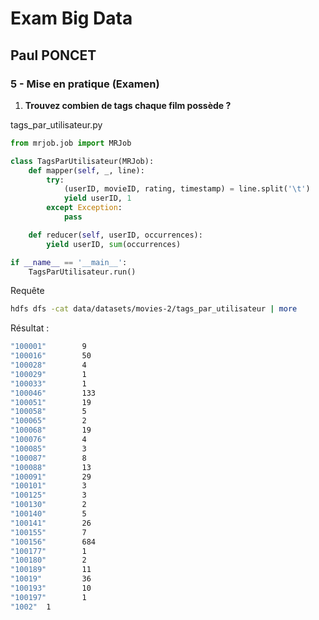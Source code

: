 # Exam Big Data
## Paul PONCET

### 5 - Mise en pratique (Examen)

1. **Trouvez combien de tags chaque film possède ?**

tags_par_utilisateur.py
```python
from mrjob.job import MRJob

class TagsParUtilisateur(MRJob):
    def mapper(self, _, line):
        try:
            (userID, movieID, rating, timestamp) = line.split('\t')
            yield userID, 1
        except Exception:
            pass

    def reducer(self, userID, occurrences):
        yield userID, sum(occurrences)

if __name__ == '__main__':
    TagsParUtilisateur.run()
```

Requête
```bash
hdfs dfs -cat data/datasets/movies-2/tags_par_utilisateur | more
```

Résultat :
```bash
"100001"        9
"100016"        50
"100028"        4
"100029"        1
"100033"        1
"100046"        133
"100051"        19
"100058"        5
"100065"        2
"100068"        19
"100076"        4
"100085"        3
"100087"        8
"100088"        13
"100091"        29
"100101"        3
"100125"        3
"100130"        2
"100140"        5
"100141"        26
"100155"        7
"100156"        684
"100177"        1
"100180"        2
"100189"        11
"10019"         36
"100193"        10
"100197"        1
"1002"  1
```
